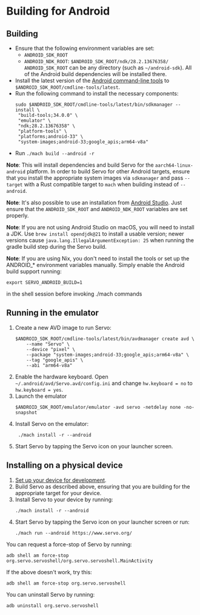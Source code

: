 # Building for Android

## Building

- Ensure that the following environment variables are set:
  - `ANDROID_SDK_ROOT`
  - `ANDROID_NDK_ROOT`: `$ANDROID_SDK_ROOT/ndk/28.2.13676358/`
 `ANDROID_SDK_ROOT` can be any directory (such as `~/android-sdk`).
  All of the Android build dependencies will be installed there.
- Install the latest version of the [Android command-line tools](https://developer.android.com/studio#command-tools) to `$ANDROID_SDK_ROOT/cmdline-tools/latest`.
- Run the following command to install the necessary components:
  ```shell
  sudo $ANDROID_SDK_ROOT/cmdline-tools/latest/bin/sdkmanager --install \
   "build-tools;34.0.0" \
   "emulator" \
   "ndk;28.2.13676358" \
   "platform-tools" \
   "platforms;android-33" \
   "system-images;android-33;google_apis;arm64-v8a"
  ```
- Run `./mach build --android -r`

**Note**: This will install dependencies and build Servo for the `aarch64-linux-android` platform.
In order to build Servo for other Android targets, ensure that you install the appropriate system images via `sdkmanager` and pass `--target` with a Rust compatible target to `mach` when building instead of `--android`.

**Note**: It's also possible to use an installation from [Android Studio](https://developer.android.com/studio).
Just ensure that the `ANDROID_SDK_ROOT` and `ANDROID_NDK_ROOT` variables are set properly.

**Note**: If you are not using Android Studio on macOS, you will need to install a JDK.
Use `brew install opendjdk@21` to install a usable version; newer versions cause `java.lang.IllegalArgumentException: 25` when running the gradle build step during the Servo build.

**Note**: If you are using Nix, you don't need to install the tools or set up the ANDROID_* environment variables manually.
Simply enable the Android build support running:

```
export SERVO_ANDROID_BUILD=1
```

in the shell session before invoking ./mach commands

## Running in the emulator

1. Create a new AVD image to run Servo:
    ```
    $ANDROID_SDK_ROOT/cmdline-tools/latest/bin/avdmanager create avd \
        --name "Servo" \
        --device "pixel" \
        --package "system-images;android-33;google_apis;arm64-v8a" \
        --tag "google_apis" \
        --abi "arm64-v8a"
    ```
2. Enable the hardware keyboard.
   Open `~/.android/avd/Servo.avd/config.ini` and change `hw.keyboard = no` to `hw.keyboard = yes`.
3. Launch the emulator
   ```
   $ANDROID_SDK_ROOT/emulator/emulator -avd servo -netdelay none -no-snapshot
   ```
4. Install Servo on the emulator:
   ```
    ./mach install -r --android
   ```
5. Start Servo by tapping the Servo icon on your launcher screen.

## Installing on a physical device

1. [Set up your device for development](https://developer.android.com/studio/run/device).
2. Build Servo as described above, ensuring that you are building for the appropriate target for your device.
3. Install Servo to your device by running:
   ```
   ./mach install -r --android
   ```
4. Start Servo by tapping the Servo icon on your launcher screen or run:
   ```
   ./mach run --android https://www.servo.org/
   ```

You can request a force-stop of Servo by running:
```
adb shell am force-stop org.servo.servoshell/org.servo.servoshell.MainActivity
```

If the above doesn't work, try this:
```
adb shell am force-stop org.servo.servoshell
```

You can uninstall Servo by running:
```
adb uninstall org.servo.servoshell
```
